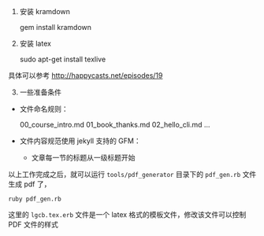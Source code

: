 1. 安装 kramdown

    gem install kramdown
    
2. 安装 latex

    sudo apt-get install texlive
    
具体可以参考 http://happycasts.net/episodes/19

3. 一些准备条件

* 文件命名规则：

    00_course_intro.md
    01_book_thanks.md
    02_hello_cli.md
    ...

* 文件内容规范使用 jekyll 支持的 GFM：

  * 文章每一节的标题从一级标题开始

以上工作完成之后，就可以运行 `tools/pdf_generator` 目录下的 `pdf_gen.rb` 文件生成 pdf 了，

```
ruby pdf_gen.rb
```
这里的 `lgcb.tex.erb` 文件是一个 latex 格式的模板文件，修改该文件可以控制 PDF 文件的样式
